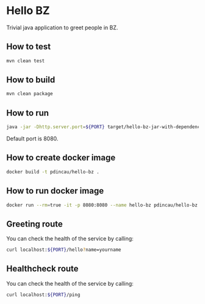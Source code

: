 # Hello BZ

Trivial java application to greet people in BZ.

## How to test

```sh
mvn clean test
```

## How to build

```sh
mvn clean package
```

## How to run

```sh
java -jar -Dhttp.server.port=${PORT} target/hello-bz-jar-with-dependencies.jar
```

Default port is 8080.

## How to create docker image

```sh
docker build -t pdincau/hello-bz .
```

## How to run docker image

```sh
docker run --rm=true -it -p 8080:8080 --name hello-bz pdincau/hello-bz
```

## Greeting route

You can check the health of the service by calling:

```sh
curl localhost:${PORT}/hello?name=yourname
```

## Healthcheck route

You can check the health of the service by calling:

```sh
curl localhost:${PORT}/ping
```
